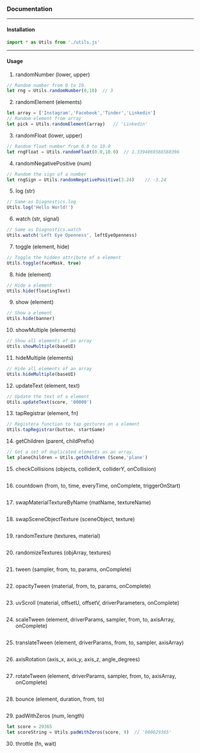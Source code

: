 ### Documentation

---

#### Installation

```javascript
import * as Utils from './utils.js'
```

---

#### Usage

1. randomNumber (lower, upper)

```javascript
// Random number from 0 to 10.
let rng = Utils.randomNumber(0,10)	// 3
```

2. randomElement (elements)

``` javascript
let array = ['Instagram','Facebook','Tinder','Linkedin']
// Random element from array
let pick = Utils.randomElement(array)	// 'Linkedin'
```

3. randomFloat (lower, upper)

``` javascript
// Random float number from 0.0 to 10.0
let rngFloat = Utils.randomFloat(0.0,10.0)	// 1.3394069566560396
```

4. randomNegativePositive (num)

``` javascript
// Random the sign of a number
let rngSign = Utils.randomNegativePositive(3.24)	// -3.24
```

5. log (str)

``` javascript
// Same as Diagnostics.log
Utils.log('Hello World!')
```

6. watch (str, signal)

``` javascript
// Same as Diagnostics.watch
Utils.watch('Left Eye Openness', leftEyeOpenness)
```

7. toggle (element, hide)

``` javascript
// Toggle the hidden attribute of a element
Utils.toggle(faceMask, true)
```

8. hide (element)

``` javascript
// Hide a element
Utils.hide(floatingText)
```

9. show (element)

``` javascript
// Show a element
Utils.hide(banner)
```

10.  showMultiple (elements)

```javascript
// Show all elements of an array
Utils.showMultiple(baseUI)
```

11.  hideMultiple (elements)

```javascript
// Hide all elements of an array
Utils.hideMultiple(baseUI)
```

12.  updateText (element, text)

``` javascript
// Update the text of a element
Utils.updateText(score, '00000')
```

13. tapRegistrar (element, fn)

``` javascript
// Registera function to tap gestures on a element
Utils.tapRegistrar(button, startGame)
```

14. getChildren (parent, childPrefix)

```javascript
// Get a set of duplicated elements as an array.
let planeChildren = Utils.getChildren (Scene,'plane')
```

15. checkCollisions (objects, colliderX, colliderY, onCollision)

``` javascript

```

16. countdown (from, to, time, everyTime, onComplete, triggerOnStart)

```javascript

```

17. swapMaterialTextureByName (matName, textureName)

```javascript

```

18. swapSceneObjectTexture (sceneObject, texture)

```javascript

```

19. randomTexture (textures, material)

``` javascript

```

20. randomizeTextures (objArray, textures)

``` javascript

```

21. tween (sampler, from, to, params, onComplete)

``` javascript

```

22. opacityTween (material, from, to, params, onComplete)

``` javascript

```

23. uvScroll (material, offsetU, offsetV, driverParameters, onComplete)

``` javascript

```

24. scaleTween (element, driverParams, sampler, from, to, axisArray, onComplete)

```  javascript

```

25. translateTween (element, driverParams, from, to, sampler, axisArray)

``` javascript

```

26. axisRotation (axis_x, axis_y, axis_z, angle_degrees)

``` javascript

```

27. rotateTween (element, driverParams, sampler, from, to, axisArray, onComplete)

``` javascript

```

28. bounce (element, duration, from, to)

``` javascript

```

29. padWithZeros (num, length)

```javascript
let score = 29365
let scoreString = Utils.padWithZeros(score, 9)	// '000029365'
```

30. throttle (fn, wait)

``` javascript

```

